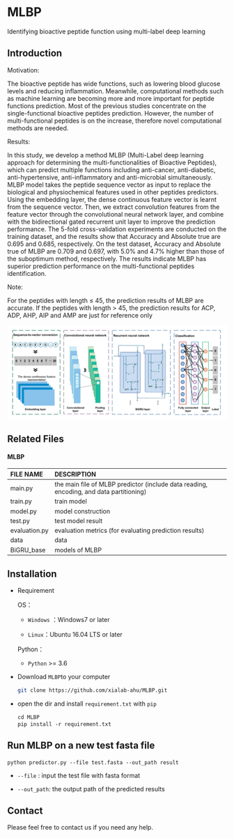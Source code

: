 # MLBP
Identifying bioactive peptide function using multi-label deep learning


## Introduction
Motivation: 

The bioactive peptide has wide functions, such as lowering blood glucose levels and reducing inflammation. Meanwhile, computational methods such as machine learning are becoming more and more important for peptide functions prediction. Most of the previous studies concentrate on the single-functional bioactive peptides prediction. However, the number of multi-functional peptides is on the increase, therefore novel computational methods are needed.

Results: 

In this study, we develop a method MLBP (Multi-Label deep learning approach for determining the multi-functionalities of Bioactive Peptides), which can predict multiple functions including anti-cancer, anti-diabetic, anti-hypertensive, anti-inflammatory and anti-microbial simultaneously. MLBP model takes the peptide sequence vector as input to replace the biological and physiochemical features used in other peptides predictors. Using the embedding layer, the dense continuous feature vector is learnt from the sequence vector. Then, we extract convolution features from the feature vector through the convolutional neural network layer, and combine with the bidirectional gated recurrent unit layer to improve the prediction performance. The 5-fold cross-validation experiments are conducted on the training dataset, and the results show that Accuracy and Absolute true are 0.695 and 0.685, respectively. On the test dataset, Accuracy and Absolute true of MLBP are 0.709 and 0.697, with 5.0% and 4.7% higher than those of the suboptimum method, respectively. The results indicate MLBP has superior prediction performance on the multi-functional peptides identification.

Note:

For the peptides with length ≤ 45, the prediction results of MLBP are accurate. If the peptides with length > 45, the prediction results for ACP, ADP, AHP, AIP and AMP are just for reference only

![draft](./figures/framework.jpg)


## Related Files

#### MLBP

| FILE NAME           | DESCRIPTION                                                  |
| :------------------ | :----------------------------------------------------------- |
| main.py             | the main file of MLBP predictor (include data reading, encoding, and data partitioning) |
| train.py            | train model |
| model.py            | model construction |
| test.py             | test model result |
| evaluation.py       | evaluation metrics (for evaluating prediction results) |
| data                | data         |
| BiGRU_base          | models of MLBP           |


## Installation
- Requirement
  
  OS：
  
  - `Windows` ：Windows7 or later
  
  - `Linux`：Ubuntu 16.04 LTS or later
  
  Python：
  
  - `Python` >= 3.6
  
- Download `MLBP`to your computer

  ```bash
  git clone https://github.com/xialab-ahu/MLBP.git
  ```

- open the dir and install `requirement.txt` with `pip`

  ```
  cd MLBP
  pip install -r requirement.txt
  ```


## Run MLBP on a new test fasta file
```shell
python predictor.py --file test.fasta --out_path result
```

- `--file` : input the test file with fasta format

- `--out_path`: the output path of the predicted results


## Contact
Please feel free to contact us if you need any help.

